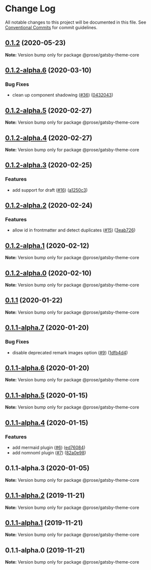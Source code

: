 # Change Log

All notable changes to this project will be documented in this file.
See [Conventional Commits](https://conventionalcommits.org) for commit guidelines.

## [0.1.2](https://github.com/prosejs/prose/compare/@prose/gatsby-theme-core@0.1.2-alpha.6...@prose/gatsby-theme-core@0.1.2) (2020-05-23)

**Note:** Version bump only for package @prose/gatsby-theme-core





## [0.1.2-alpha.6](https://github.com/prosejs/prose/compare/@prose/gatsby-theme-core@0.1.2-alpha.5...@prose/gatsby-theme-core@0.1.2-alpha.6) (2020-03-10)


### Bug Fixes

* clean up component shadowing ([#36](https://github.com/prosejs/prose/issues/36)) ([0432043](https://github.com/prosejs/prose/commit/0432043e52e77a5a8c6987a703ec0a159a34a07b))





## [0.1.2-alpha.5](https://github.com/prosejs/prose/compare/@prose/gatsby-theme-core@0.1.2-alpha.4...@prose/gatsby-theme-core@0.1.2-alpha.5) (2020-02-27)

**Note:** Version bump only for package @prose/gatsby-theme-core





## [0.1.2-alpha.4](https://github.com/prosejs/prose/compare/@prose/gatsby-theme-core@0.1.2-alpha.3...@prose/gatsby-theme-core@0.1.2-alpha.4) (2020-02-27)

**Note:** Version bump only for package @prose/gatsby-theme-core





## [0.1.2-alpha.3](https://github.com/prosejs/prose/compare/@prose/gatsby-theme-core@0.1.2-alpha.2...@prose/gatsby-theme-core@0.1.2-alpha.3) (2020-02-25)


### Features

* add support for draft ([#16](https://github.com/prosejs/prose/issues/16)) ([a1250c3](https://github.com/prosejs/prose/commit/a1250c3b504c8e30993089b9e46055fa6ac3ea25))





## [0.1.2-alpha.2](https://github.com/prosejs/prose/compare/@prose/gatsby-theme-core@0.1.2-alpha.1...@prose/gatsby-theme-core@0.1.2-alpha.2) (2020-02-24)


### Features

* allow id in frontmatter and detect duplicates ([#15](https://github.com/prosejs/prose/issues/15)) ([3eab726](https://github.com/prosejs/prose/commit/3eab7269826a52beed51a720c1d8e77ecefd9f14))





## [0.1.2-alpha.1](https://github.com/prosejs/prose/compare/@prose/gatsby-theme-core@0.1.2-alpha.0...@prose/gatsby-theme-core@0.1.2-alpha.1) (2020-02-12)

**Note:** Version bump only for package @prose/gatsby-theme-core





## [0.1.2-alpha.0](https://github.com/prosejs/prose/compare/@prose/gatsby-theme-core@0.1.1...@prose/gatsby-theme-core@0.1.2-alpha.0) (2020-02-10)

**Note:** Version bump only for package @prose/gatsby-theme-core





## [0.1.1](https://github.com/prosejs/prose/compare/@prose/gatsby-theme-core@0.1.1-alpha.7...@prose/gatsby-theme-core@0.1.1) (2020-01-22)

**Note:** Version bump only for package @prose/gatsby-theme-core





## [0.1.1-alpha.7](https://github.com/prosejs/prose/compare/@prose/gatsby-theme-core@0.1.1-alpha.6...@prose/gatsby-theme-core@0.1.1-alpha.7) (2020-01-20)


### Bug Fixes

* disable deprecated remark images option ([#9](https://github.com/prosejs/prose/issues/9)) ([1dfb4d4](https://github.com/prosejs/prose/commit/1dfb4d41a7deed0bec016bd0c91bd64a0eff0bb0))





## [0.1.1-alpha.6](https://github.com/prosejs/prose/compare/@prose/gatsby-theme-core@0.1.1-alpha.5...@prose/gatsby-theme-core@0.1.1-alpha.6) (2020-01-20)

**Note:** Version bump only for package @prose/gatsby-theme-core





## [0.1.1-alpha.5](https://github.com/prosejs/prose/compare/@prose/gatsby-theme-core@0.1.1-alpha.4...@prose/gatsby-theme-core@0.1.1-alpha.5) (2020-01-15)

**Note:** Version bump only for package @prose/gatsby-theme-core





## [0.1.1-alpha.4](https://github.com/prosejs/prose/compare/@prose/gatsby-theme-core@0.1.1-alpha.3...@prose/gatsby-theme-core@0.1.1-alpha.4) (2020-01-15)


### Features

* add mermaid plugin ([#6](https://github.com/prosejs/prose/issues/6)) ([ed76084](https://github.com/prosejs/prose/commit/ed7608423d070a485883bc07e47d74b2ebfa5198))
* add nomnoml plugin ([#7](https://github.com/prosejs/prose/issues/7)) ([82a0e98](https://github.com/prosejs/prose/commit/82a0e98ad6bc1c26dddd9f2b786e56b6e6cbc517))





## 0.1.1-alpha.3 (2020-01-05)

**Note:** Version bump only for package @prose/gatsby-theme-core





## [0.1.1-alpha.2](https://github.com/prosejs/prose/compare/@prose/gatsby-theme-core@0.1.1-alpha.1...@prose/gatsby-theme-core@0.1.1-alpha.2) (2019-11-21)

**Note:** Version bump only for package @prose/gatsby-theme-core





## [0.1.1-alpha.1](https://github.com/prosejs/prose/compare/@prose/gatsby-theme-core@0.1.1-alpha.0...@prose/gatsby-theme-core@0.1.1-alpha.1) (2019-11-21)

**Note:** Version bump only for package @prose/gatsby-theme-core





## 0.1.1-alpha.0 (2019-11-21)

**Note:** Version bump only for package @prose/gatsby-theme-core
